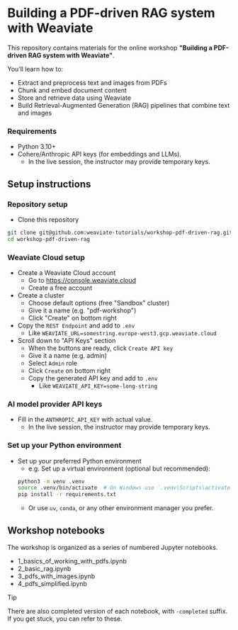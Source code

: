 # Building a PDF-driven RAG system with Weaviate

This repository contains materials for the online workshop **"Building a PDF-driven RAG system with Weaviate"**.

You’ll learn how to:
- Extract and preprocess text and images from PDFs
- Chunk and embed document content
- Store and retrieve data using Weaviate
- Build Retrieval-Augmented Generation (RAG) pipelines that combine text and images

### Requirements

- Python 3.10+
- Cohere/Anthropic API keys (for embeddings and LLMs).
    - In the live session, the instructor may provide temporary keys.

## Setup instructions

### Repository setup

- Clone this repository

```bash
git clone git@github.com:weaviate-tutorials/workshop-pdf-driven-rag.git
cd workshop-pdf-driven-rag
```

### Weaviate Cloud setup

- Create a Weaviate Cloud account
    - Go to https://console.weaviate.cloud
    - Create a free account
- Create a cluster
    - Choose default options (free "Sandbox" cluster)
    - Give it a name (e.g. "pdf-workshop")
    - Click "Create" on bottom right
- Copy the `REST Endpoint` and add to `.env`
    - Like `WEAVIATE_URL=somestring.europe-west3.gcp.weaviate.cloud`
- Scroll down to "API Keys" section
    - When the buttons are ready, click `Create API key`
    - Give it a name (e.g. admin)
    - Select `Admin` role
    - Click `Create` on bottom right
    - Copy the generated API key and add to `.env`
        - Like `WEAVIATE_API_KEY=some-long-string`

### AI model provider API keys

- Fill in the `ANTHROPIC_API_KEY` with actual value.
    - In the live session, the instructor may provide temporary keys.

### Set up your Python environment

- Set up your preferred Python environment
    - e.g. Set up a virtual environment (optional but recommended):
    ```bash
    python3 -m venv .venv
    source .venv/bin/activate  # On Windows use `.venv\Scripts\activate.bat`
    pip install -r requirements.txt
    ```
    - Or use `uv`, `conda`, or any other environment manager you prefer.

## Workshop notebooks

The workshop is organized as a series of numbered Jupyter notebooks.
- 1_basics_of_working_with_pdfs.ipynb
- 2_basic_rag.ipynb
- 3_pdfs_with_images.ipynb
- 4_pdfs_simplified.ipynb

> [!TIP]
> There are also completed version of each notebook, with `-completed` suffix. If you get stuck, you can refer to these.
